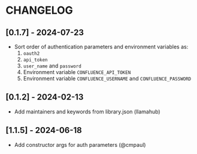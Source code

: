 # CHANGELOG

## [0.1.7] - 2024-07-23

- Sort order of authentication parameters and environment variables as:
  1. `oauth2`
  2. `api_token`
  3. `user_name` and `password`
  4. Environment variable `CONFLUENCE_API_TOKEN`
  5. Environment variable `CONFLUENCE_USERNAME` and `CONFLUENCE_PASSWORD`

## [0.1.2] - 2024-02-13

- Add maintainers and keywords from library.json (llamahub)

## [1.1.5] - 2024-06-18

- Add constructor args for auth parameters (@cmpaul)
